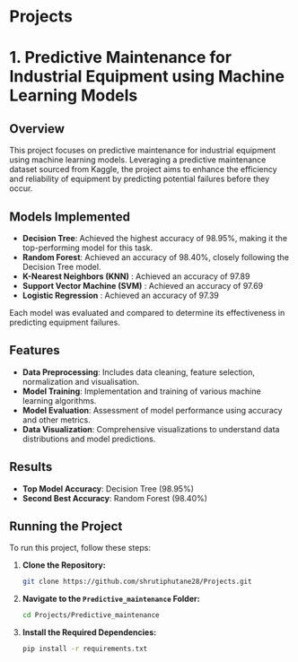 # Projects

# 1. Predictive Maintenance for Industrial Equipment using Machine Learning Models

## Overview

This project focuses on predictive maintenance for industrial equipment using machine learning models. Leveraging a predictive maintenance dataset sourced from Kaggle, the project aims to enhance the efficiency and reliability of equipment by predicting potential failures before they occur.

## Models Implemented

- **Decision Tree**: Achieved the highest accuracy of 98.95%, making it the top-performing model for this task.
- **Random Forest**: Achieved an accuracy of 98.40%, closely following the Decision Tree model.
- **K-Nearest Neighbors (KNN)** : Achieved an accuracy of 97.89
- **Support Vector Machine (SVM)** : Achieved an accuracy of 97.69
- **Logistic Regression** : Achieved an accuracy of 97.39

Each model was evaluated and compared to determine its effectiveness in predicting equipment failures.

## Features

- **Data Preprocessing**: Includes data cleaning, feature selection, normalization and visualisation.
- **Model Training**: Implementation and training of various machine learning algorithms.
- **Model Evaluation**: Assessment of model performance using accuracy and other metrics.
- **Data Visualization**: Comprehensive visualizations to understand data distributions and model predictions.
  
## Results

- **Top Model Accuracy**: Decision Tree (98.95%)
- **Second Best Accuracy**: Random Forest (98.40%)

## Running the Project

To run this project, follow these steps:

1. **Clone the Repository:**

    ```bash
    git clone https://github.com/shrutiphutane28/Projects.git
    ```

2. **Navigate to the `Predictive_maintenance` Folder:**

    ```bash
    cd Projects/Predictive_maintenance
    ```

3. **Install the Required Dependencies:**

    ```bash
    pip install -r requirements.txt
    ```
